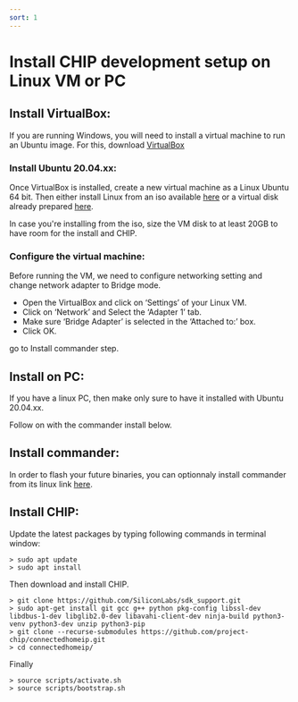 ```yaml
---
sort: 1
---
```



# Install CHIP development setup on Linux VM or PC

## Install VirtualBox:

If you are running Windows, you will need to install a virtual machine to run an Ubuntu image.
For this, download [VirtualBox](https://www.virtualbox.org/)


### Install Ubuntu 20.04.xx:

Once VirtualBox is installed, create a new virtual machine as a Linux Ubuntu 64 bit. Then either install Linux from an iso available [here](https://ubuntu.com/download/desktop) or a virtual disk already prepared [here](https://www.osboxes.org/ubuntu/).

In case you're installing from the iso, size the VM disk to at least 20GB to have room for the install and CHIP.


### Configure the virtual machine:

Before running the VM, we need to configure networking setting and change network adapter to Bridge mode.

- Open the VirtualBox and click on ‘Settings’ of your Linux VM.
- Click on ‘Network’ and Select the ‘Adapter 1’ tab.
- Make sure ‘Bridge Adapter’ is selected in the ‘Attached to:’ box.
- Click OK.

go to Install commander step.


## Install on PC:

If you have a linux PC, then make only sure to have it installed with Ubuntu 20.04.xx.

Follow on with the commander install below.


## Install commander:

In order to flash your future binaries, you can optionnaly install commander from its linux link [here](https://www.silabs.com/mcu/programming-options).


## Install CHIP:

Update the latest packages by typing following commands in terminal window:

```
> sudo apt update
> sudo apt install
```

Then download and install CHIP.

```
> git clone https://github.com/SiliconLabs/sdk_support.git
> sudo apt-get install git gcc g++ python pkg-config libssl-dev libdbus-1-dev libglib2.0-dev libavahi-client-dev ninja-build python3-venv python3-dev unzip python3-pip
> git clone --recurse-submodules https://github.com/project-chip/connectedhomeip.git
> cd connectedhomeip/
```

Finally

```
> source scripts/activate.sh
> source scripts/bootstrap.sh
```






 
